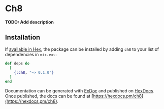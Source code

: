 # Ch8

**TODO: Add description**

## Installation

If [available in Hex](https://hex.pm/docs/publish), the package can be installed
by adding `ch8` to your list of dependencies in `mix.exs`:

```elixir
def deps do
  [
    {:ch8, "~> 0.1.0"}
  ]
end
```

Documentation can be generated with [ExDoc](https://github.com/elixir-lang/ex_doc)
and published on [HexDocs](https://hexdocs.pm). Once published, the docs can
be found at [https://hexdocs.pm/ch8](https://hexdocs.pm/ch8).

